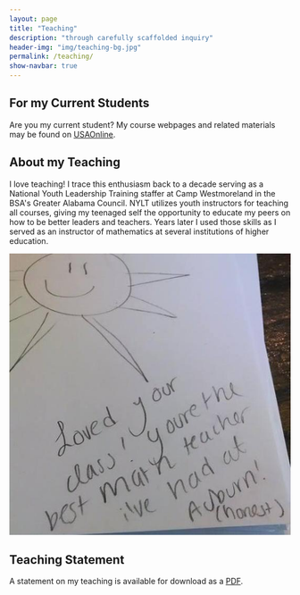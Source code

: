 ```yaml
---
layout: page
title: "Teaching"
description: "through carefully scaffolded inquiry"
header-img: "img/teaching-bg.jpg"
permalink: /teaching/
show-navbar: true
---
```


## For my Current Students

Are you my current student? My course webpages and related materials
may be found on [USAOnline](https://usaonline.southalabama.edu).

## About my Teaching

I love teaching! I trace this enthusiasm back to
a decade serving as a National Youth Leadership Training
staffer at Camp Westmoreland in the BSA's Greater Alabama Council.
NYLT utilizes youth instructors for teaching all courses, giving my
teenaged self the opportunity to educate my peers on how to be
better leaders and teachers. Years later I used those skills as
I served as an instructor of mathematics at several institutions of
higher education.

![Teaching Note](/img/teaching-note.jpg)

## Teaching Statement

A statement on my teaching is available for download as a [PDF](/clontz-teaching-statement.pdf).
